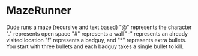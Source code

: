 # MazeRunner
Dude runs a maze (recursive and text based)
"@" represents the character 
"." represents open space 
"#" represents a wall 
"-" represents an already visited location 
"!" represents a badguy, 
and "*" represents extra bullets. 
You start with three bullets and each badguy takes a single bullet to kill.
